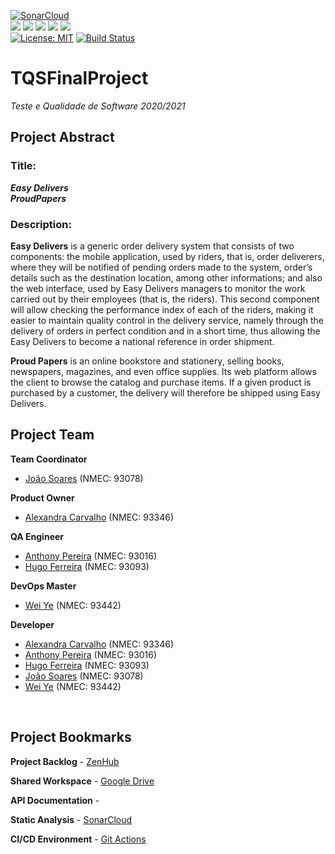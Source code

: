 [![SonarCloud](https://sonarcloud.io/images/project_badges/sonarcloud-white.svg)](https://sonarcloud.io/organizations/tqsproject/projects)
<br>
<img src="https://img.shields.io/badge/Spring-6DB33F?style=for-the-badge&logo=spring&logoColor=white" />
<img src="https://img.shields.io/badge/Android-3DDC84?style=for-the-badge&logo=android&logoColor=white" />
<img src="https://img.shields.io/badge/Java-ED8B00?style=for-the-badge&logo=java&logoColor=white" />
<img src="https://img.shields.io/badge/MySQL-00000F?style=for-the-badge&logo=mysql&logoColor=white" />
<img src="https://img.shields.io/badge/Docker-2CA5E0?style=for-the-badge&logo=docker&logoColor=white"/>
<br>
[![License: MIT](https://img.shields.io/badge/License-MIT-blue.svg)](https://opensource.org/licenses/MIT)
[![Build Status](https://travis-ci.com/Wei93442/TQSFinalProject.svg?branch=main)](https://github.com/Wei93442/TQSFinalProject/actions) 




# TQSFinalProject
*Teste e Qualidade de Software 2020/2021*
<br>

## Project Abstract

### Title: 
***Easy Delivers*** \
***ProudPapers***

### Description:
**Easy Delivers** is a generic order delivery system that consists of two components: the mobile application, used by riders, that is, order deliverers, where they will be notified of pending orders made to the system, order’s details such as the destination location, among other informations; and also the web interface, used by Easy Delivers managers to monitor the work carried out by their employees (that is, the riders). This second component will allow checking the performance index of each of the riders, making it easier to maintain quality control in the delivery service, namely through the delivery of orders in perfect condition and in a short time, thus allowing the Easy Delivers to become a national reference in order shipment.

**Proud Papers** is an online bookstore and stationery, selling books, newspapers, magazines, and even office supplies. Its web platform allows the client to browse the catalog and purchase items. If a given product is purchased by a customer, the delivery will therefore be shipped using Easy Delivers.
<br>

## Project Team

**Team Coordinator**
- [João Soares](https://github.com/JoaoTS20) (NMEC: 93078)

**Product Owner** 
- [Alexandra Carvalho](https://github.com/alexandradecarvalho) (NMEC: 93346) 

**QA Engineer** 
- [Anthony Pereira](https://github.com/Anth0nyPereira) (NMEC: 93016)
- [Hugo Ferreira](https://github.com/HugoDinisOF) (NMEC: 93093)

**DevOps Master** 
- [Wei Ye](https://github.com/Wei93442) (NMEC: 93442)

**Developer**
- [Alexandra Carvalho](https://github.com/alexandradecarvalho) (NMEC: 93346)
- [Anthony Pereira](https://github.com/Anth0nyPereira) (NMEC: 93016) 
- [Hugo Ferreira](https://github.com/HugoDinisOF) (NMEC: 93093)
- [João Soares](https://github.com/JoaoTS20) (NMEC: 93078)
- [Wei Ye](https://github.com/Wei93442) (NMEC: 93442)
<br>

## Project Bookmarks

**Project Backlog** - [ZenHub](https://app.zenhub.com/workspaces/tqsfinalproject-60b149280f1746001b8ae2a7/board)

**Shared Workspace** - [Google Drive](https://drive.google.com/drive/folders/13LAXi8iNRRf4JjN1jrxj1cBFgtOl0J1J)

**API Documentation** - 

**Static Analysis** - [SonarCloud](https://sonarcloud.io/organizations/tqsproject/projects)

**CI/CD Environment** - [Git Actions](https://github.com/Wei93442/TQSFinalProject/actions)

